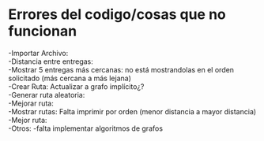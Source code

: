 # Errores del codigo/cosas que no funcionan

-Importar Archivo:\
-Distancia entre entregas:\
-Mostrar 5 entregas más cercanas: no está mostrandolas en el orden solicitado (más cercana a más lejana)\
-Crear Ruta: Actualizar a grafo implícito¿?\
-Generar ruta aleatoria:\
-Mejorar ruta:\
-Mostrar rutas: Falta imprimir por orden (menor distancia a mayor distancia)\
-Mejor ruta:\
-Otros:
-falta implementar algoritmos de grafos
